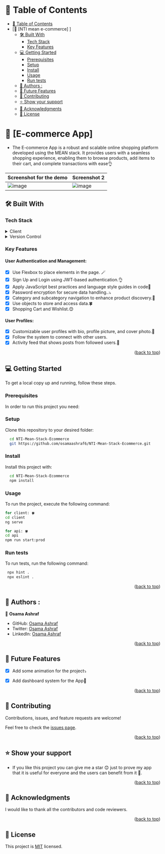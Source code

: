 <a name="readme-top"></a>


# 📗 Table of Contents

- [📗 Table of Contents](#-table-of-contents)
- [📖 \[NTI mean e-commerce\] ]
  - [🛠 Built With ](#-built-with-)
    - [Tech Stack ](#tech-stack-)
    - [Key Features ](#key-features-)
  - [💻 Getting Started ](#-getting-started-)
    - [Prerequisites](#prerequisites)
    - [Setup](#setup)
    - [Install](#install)
    - [Usage](#usage)
    - [Run tests](#run-tests)
  - [👥 Authors :  ](#-authors---)
  - [🔭 Future Features ](#-future-features-)
  - [🤝 Contributing ](#-contributing-)
  - [⭐️ Show your support ](#️-show-your-support-)
  - [🙏 Acknowledgments ](#-acknowledgments-)
  - [📝 License ](#-license-)

<!-- PROJECT DESCRIPTION -->

# 📖 [E-commerce App] <a name="about-project"></a>

- The E-commerce App is a robust and scalable online shopping platform developed using the MEAN stack. It provides users with a seamless shopping experience, enabling them to browse products, add items to their cart, and complete transactions with ease👌 



| Screenshot for the demo | Screenshot 2 |
| --- | --- |
| ![image](https://github.com/user-attachments/assets/85b754c1-8353-4c50-adf3-217ad61cd44e) | ![image](https://github.com/user-attachments/assets/3e37163d-fe25-4fd9-a825-bfe377a45b08) |





## 🛠 Built With <a name="built-with"></a>

### Tech Stack <a name="tech-stack"></a>


<details>
  <summary>Client</summary>
  <ul>
    <li>HTML</li>
    <li>CSS</li>
    <li>Tailwind Css</li>
    <li>Angular</li>
  </ul>
</details>

<details>
 <summary>Version Control</summary>
  <ul>
    <li>Git</li>
    <li>GitHub</li>
  </ul>
</details>

### Key Features <a name="key-features"></a>


 
 
#### User Authentication and Management:
- [x] Use Flexbox to place elements in the page. 🪄
- [x] Sign Up and Login using JWT-based authentication.👌
- [x] Apply JavaScript best practices and language style guides in code💯
- [x] Password encryption for secure data handling..⤵️
- [x] Category and subcategory navigation to enhance product discovery.🚀
- [x] Use objects to store and access data.🍀
- [x] Shopping Cart and Wishlist.😊
#### User Profiles:
- [x] Customizable user profiles with bio, profile picture, and cover photo.🚀
- [x] Follow the system to connect with other users.
- [x] Activity feed that shows posts from followed users.💫

<p align="right">(<a href="#readme-top">back to top</a>)</p>
<!-- LIVE DEMO -->


## 💻 Getting Started <a name="getting-started"></a>



To get a local copy up and running, follow these steps.

### Prerequisites

In order to run this project you need:


### Setup

Clone this repository to your desired folder:


```sh
  cd NTI-Mean-Stack-Ecommerce
  git https://github.com/osamaashraf6/NTI-Mean-Stack-Ecommerce.git
```


### Install

Install this project with:
```sh
  cd NTI-Mean-Stack-Ecommerce
  npm install
```

### Usage

To run the project, execute the following command:

```sh
for client: 🍀
cd client
ng serve

for api: 🍀
cd api
npm run start:prod
```


### Run tests

To run tests, run the following command:

```sh
 npx hint .
 npx eslint .
```

<p align="right">(<a href="#readme-top">back to top</a>)</p>

<!-- AUTHORS -->

## 👥 Authors :  <a name="authors"></a>


👤 **Osama Ashraf**
- GitHub: [Osama Ashraf](https://github.com/osamaashraf6)
- Twitter: [Osama Ashraf](https://twitter.com/OsamaAshraf578?t=l75KjrhQgK4h-vSPfgk1gA&s=08)
- LinkedIn: [Osama Ashraf](https://www.linkedin.com/in/osama-salem-2a046b203)


<p align="right">(<a href="#readme-top">back to top</a>)</p>

<!-- FUTURE FEATURES -->

## 🔭 Future Features <a name="future-features"></a>


- [x] Add some animation for the project⤵️
- [x] Add dashboard system for the App🚀



<p align="right">(<a href="#readme-top">back to top</a>)</p>

<!-- CONTRIBUTING -->

## 🤝 Contributing <a name="contributing"></a>

Contributions, issues, and feature requests are welcome!

Feel free to check the [issues page](https://github.com/osamaashraf6/NTI-Mean-Stack-Ecommerce/issues).

<p align="right">(<a href="#readme-top">back to top</a>)</p>

<!-- SUPPORT -->

## ⭐️ Show your support <a name="support"></a>

- If you like this project you can give me a star 😊 just to prove my app that it is useful for everyone and the users can benefit from it 💯.


<p align="right">(<a href="#readme-top">back to top</a>)</p>

<!-- ACKNOWLEDGEMENTS -->

## 🙏 Acknowledgments <a name="acknowledgements"></a>


I would like to thank all the contributors and code reviewers.
<p align="right">(<a href="#readme-top">back to top</a>)</p>


<!-- LICENSE -->

## 📝 License <a name="license"></a>

This project is [MIT](https://github.com/osamaashraf6/NTI-Mean-Stack-Ecommerce/blob/dev/LICENSE) licensed.
